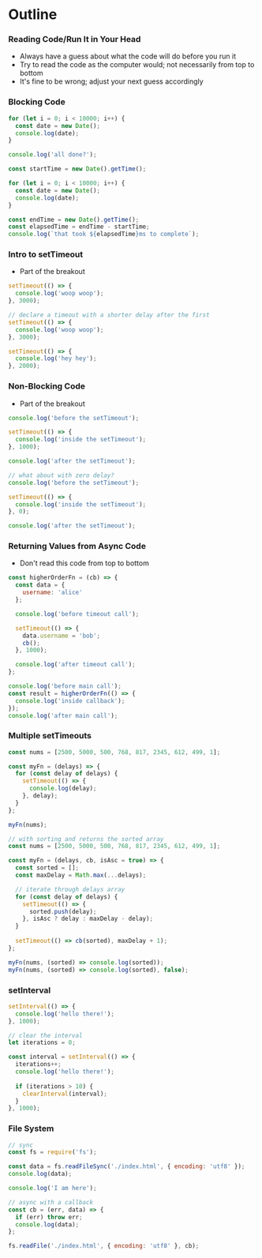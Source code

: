 # Outline

### Reading Code/Run It in Your Head
* Always have a guess about what the code will do before you run it
* Try to read the code as the computer would; not necessarily from top to bottom
* It's fine to be wrong; adjust your next guess accordingly

### Blocking Code

```js
for (let i = 0; i < 10000; i++) {
  const date = new Date();
  console.log(date);
}

console.log('all done?');
```

```js
const startTime = new Date().getTime();

for (let i = 0; i < 10000; i++) {
  const date = new Date();
  console.log(date);
}

const endTime = new Date().getTime();
const elapsedTime = endTime - startTime;
console.log(`that took ${elapsedTime}ms to complete`);
```

### Intro to setTimeout
* Part of the breakout

```js
setTimeout(() => {
  console.log('woop woop');
}, 3000);
```

```js
// declare a timeout with a shorter delay after the first
setTimeout(() => {
  console.log('woop woop');
}, 3000);

setTimeout(() => {
  console.log('hey hey');
}, 2000);
```

### Non-Blocking Code
* Part of the breakout

```js
console.log('before the setTimeout');

setTimeout(() => {
  console.log('inside the setTimeout');
}, 1000);

console.log('after the setTimeout');
```

```js
// what about with zero delay?
console.log('before the setTimeout');

setTimeout(() => {
  console.log('inside the setTimeout');
}, 0);

console.log('after the setTimeout');
```

### Returning Values from Async Code
* Don't read this code from top to bottom

```js
const higherOrderFn = (cb) => {
  const data = {
    username: 'alice'
  };

  console.log('before timeout call');

  setTimeout(() => {
    data.username = 'bob';
    cb();
  }, 1000);

  console.log('after timeout call');
};

console.log('before main call');
const result = higherOrderFn(() => {
  console.log('inside callback');
});
console.log('after main call');
```

### Multiple setTimeouts

```js
const nums = [2500, 5000, 500, 768, 817, 2345, 612, 499, 1];

const myFn = (delays) => {
  for (const delay of delays) {
    setTimeout(() => {
      console.log(delay);
    }, delay);
  }
};

myFn(nums);
```

```js
// with sorting and returns the sorted array
const nums = [2500, 5000, 500, 768, 817, 2345, 612, 499, 1];

const myFn = (delays, cb, isAsc = true) => {
  const sorted = [];
  const maxDelay = Math.max(...delays);

  // iterate through delays array
  for (const delay of delays) {
    setTimeout(() => {
      sorted.push(delay);
    }, isAsc ? delay : maxDelay - delay);
  }
  
  setTimeout(() => cb(sorted), maxDelay + 1);
};

myFn(nums, (sorted) => console.log(sorted));
myFn(nums, (sorted) => console.log(sorted), false);
```

### setInterval

```js
setInterval(() => {
  console.log('hello there!');
}, 1000);
```

```js
// clear the interval
let iterations = 0;

const interval = setInterval(() => {
  iterations++;
  console.log('hello there!');
  
  if (iterations > 10) {
    clearInterval(interval);
  }
}, 1000);
```

### File System

```js
// sync
const fs = require('fs');

const data = fs.readFileSync('./index.html', { encoding: 'utf8' });
console.log(data);

console.log('I am here');
```

```js
// async with a callback
const cb = (err, data) => {
  if (err) throw err;
  console.log(data);
};

fs.readFile('./index.html', { encoding: 'utf8' }, cb);
```
